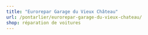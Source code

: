 ```yaml
---
title: "Eurorepar Garage du Vieux Château"
url: /pontarlier/eurorepar-garage-du-vieux-chateau/
shop: réparation de voitures
---
```

